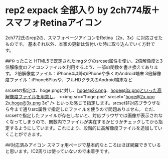 ﻿# rep2 expack 全部入り by 2ch774版＋スマフォRetinaアイコン
﻿2ch772氏のrep2の、スマフォページアイコンをRetina（2x、3x）に対応させたものです。
﻿基本それ以外、本家の更新は気付いた時に取り込んでいく方針です。

##やったこと
HTML5で既定されたimgタグのsrcset属性を使い、2倍解像度と3倍解像度のアイコンファイルを利用するよう、一部の関数を書き換えてあります。
2倍解像度ファイル：iPhone4以降のiPhoneや多くのAndroid端末
3倍解像度ファイル：iPhone6Plusや、フルHDクラスのAndroid端末など

srcsetの指定は、hoge.pngに対し、hoge@2x.png、hoge@3x.pngといった高解像度ファイルを用意し、
&lt;<img src="hoge.pne" srcset="hoge@2x.png 2x,hoge@3x.png 3x" /&gt;
といった感じで指定します。srcset非対応ブラウザなら今まで通りsrc属性で指定したファイルを使うので問題ありません。
ただ、srcsetで指定したファイルが存在しないと、対応ブラウザでは画像が表示されなくなってしまうので、関数内でファイルが実在するかどうかチェックしてから指定するようにしています。これにより、段階的に高解像度ファイルを追加していくことができます。

##対応済みアイコン
スマフォ用ページで基本的なところはほぼ網羅できていると思います。IC2周りは使っていないので未着手です。
